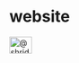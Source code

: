 # website
<p align="left">
<a href="https://jeraldjesudasan.ml/" target="blank"><img align="center" src="https://raw.githubusercontent.com/rahuldkjain/github-profile-readme-generator/master/src/images/icons/Social/twitter.svg" alt="@shridharan_24" height="30" width="40" /></a>
</p>
